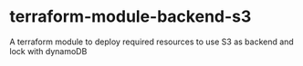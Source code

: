 # terraform-module-backend-s3
A terraform module to deploy required resources to use S3 as backend and lock with dynamoDB
